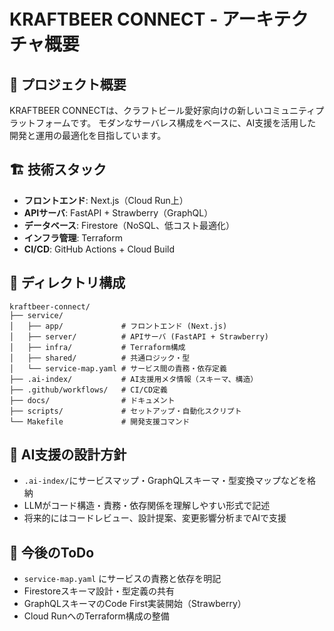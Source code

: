 # KRAFTBEER CONNECT - アーキテクチャ概要

## 🎯 プロジェクト概要

KRAFTBEER CONNECTは、クラフトビール愛好家向けの新しいコミュニティプラットフォームです。
モダンなサーバレス構成をベースに、AI支援を活用した開発と運用の最適化を目指しています。

## 🏗 技術スタック

- **フロントエンド**: Next.js（Cloud Run上）
- **APIサーバ**: FastAPI + Strawberry（GraphQL）
- **データベース**: Firestore（NoSQL、低コスト最適化）
- **インフラ管理**: Terraform
- **CI/CD**: GitHub Actions + Cloud Build

## 🔧 ディレクトリ構成

```
kraftbeer-connect/
├── service/
│   ├── app/             # フロントエンド (Next.js)
│   ├── server/          # APIサーバ (FastAPI + Strawberry)
│   ├── infra/           # Terraform構成
│   ├── shared/          # 共通ロジック・型
│   └── service-map.yaml # サービス間の責務・依存定義
├── .ai-index/           # AI支援用メタ情報（スキーマ、構造）
├── .github/workflows/   # CI/CD定義
├── docs/                # ドキュメント
├── scripts/             # セットアップ・自動化スクリプト
└── Makefile             # 開発支援コマンド
```

## 🤖 AI支援の設計方針

- `.ai-index/`にサービスマップ・GraphQLスキーマ・型変換マップなどを格納
- LLMがコード構造・責務・依存関係を理解しやすい形式で記述
- 将来的にはコードレビュー、設計提案、変更影響分析までAIで支援

## 🧠 今後のToDo

- `service-map.yaml` にサービスの責務と依存を明記
- Firestoreスキーマ設計・型定義の共有
- GraphQLスキーマのCode First実装開始（Strawberry）
- Cloud RunへのTerraform構成の整備
